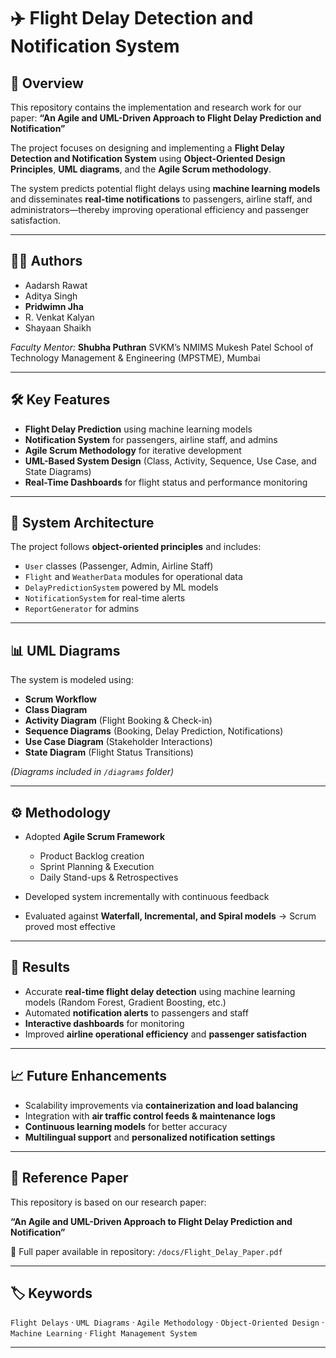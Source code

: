 # ✈️ Flight Delay Detection and Notification System

## 📌 Overview

This repository contains the implementation and research work for our paper:
**“An Agile and UML-Driven Approach to Flight Delay Prediction and Notification”**

The project focuses on designing and implementing a **Flight Delay Detection and Notification System** using **Object-Oriented Design Principles**, **UML diagrams**, and the **Agile Scrum methodology**.

The system predicts potential flight delays using **machine learning models** and disseminates **real-time notifications** to passengers, airline staff, and administrators—thereby improving operational efficiency and passenger satisfaction.

---

## 👨‍💻 Authors

* Aadarsh Rawat
* Aditya Singh
* **Pridwimn Jha**
* R. Venkat Kalyan
* Shayaan Shaikh

*Faculty Mentor:* **Shubha Puthran**
SVKM’s NMIMS Mukesh Patel School of Technology Management & Engineering (MPSTME), Mumbai

---

## 🛠️ Key Features

* **Flight Delay Prediction** using machine learning models
* **Notification System** for passengers, airline staff, and admins
* **Agile Scrum Methodology** for iterative development
* **UML-Based System Design** (Class, Activity, Sequence, Use Case, and State Diagrams)
* **Real-Time Dashboards** for flight status and performance monitoring

---

## 📂 System Architecture

The project follows **object-oriented principles** and includes:

* `User` classes (Passenger, Admin, Airline Staff)
* `Flight` and `WeatherData` modules for operational data
* `DelayPredictionSystem` powered by ML models
* `NotificationSystem` for real-time alerts
* `ReportGenerator` for admins

---

## 📊 UML Diagrams

The system is modeled using:

* **Scrum Workflow**
* **Class Diagram**
* **Activity Diagram** (Flight Booking & Check-in)
* **Sequence Diagrams** (Booking, Delay Prediction, Notifications)
* **Use Case Diagram** (Stakeholder Interactions)
* **State Diagram** (Flight Status Transitions)

*(Diagrams included in `/diagrams` folder)*

---

## ⚙️ Methodology

* Adopted **Agile Scrum Framework**

  * Product Backlog creation
  * Sprint Planning & Execution
  * Daily Stand-ups & Retrospectives
* Developed system incrementally with continuous feedback
* Evaluated against **Waterfall, Incremental, and Spiral models** → Scrum proved most effective

---

## 🚀 Results

* Accurate **real-time flight delay detection** using machine learning models (Random Forest, Gradient Boosting, etc.)
* Automated **notification alerts** to passengers and staff
* **Interactive dashboards** for monitoring
* Improved **airline operational efficiency** and **passenger satisfaction**

---

## 📈 Future Enhancements

* Scalability improvements via **containerization and load balancing**
* Integration with **air traffic control feeds & maintenance logs**
* **Continuous learning models** for better accuracy
* **Multilingual support** and **personalized notification settings**

---

## 📖 Reference Paper

This repository is based on our research paper:

**“An Agile and UML-Driven Approach to Flight Delay Prediction and Notification”**

📑 Full paper available in repository: `/docs/Flight_Delay_Paper.pdf`

---

## 🏷️ Keywords

`Flight Delays` · `UML Diagrams` · `Agile Methodology` · `Object-Oriented Design` · `Machine Learning` · `Flight Management System`

---
